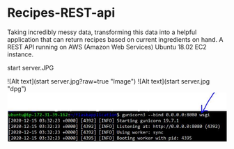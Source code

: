 # Recipes-REST-api

Taking incredibly messy data, transforming this data into a helpful application that can return recipes based on current ingredients on hand. 
A REST API running on AWS (Amazon Web Services) Ubuntu 18.02 EC2 instance.

start server.JPG


![Alt text](start server.jpg?raw=true "Image")
![Alt text](start server.jpg "dpg")
![ScreenShot](https://github.com/dsk0203/Recipes-REST-api/blob/master/start%20server.JPG)
